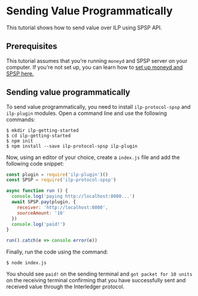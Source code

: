 # Sending Value Programmatically

This tutorial shows how to send value over ILP using SPSP API.

## Prerequisites
This tutorial assumes that you’re running `moneyd` and SPSP server on your computer. 
If you're not set up, you can learn how to [set up moneyd and SPSP here.](getting-started-locally.md)
    
## Sending value programmatically
To send value programmatically, you need to install `ilp-protocol-spsp` and `ilp-plugin` modules. 
Open a command line and use the following commands:

```shell
$ mkdir ilp-getting-started
$ cd ilp-getting-started
$ npm init
$ npm install --save ilp-protocol-spsp ilp-plugin
```
Now, using an editor of your choice, create a `index.js` file and add the following code snippet:

```js
const plugin = require('ilp-plugin')()
const SPSP = require('ilp-protocol-spsp')

async function run () {
  console.log('paying http://localhost:8080...')
  await SPSP.pay(plugin, {
    receiver: 'http://localhost:8080',
    sourceAmount: '10'
  })
  console.log('paid!')
}

run().catch(e => console.error(e))
```

Finally, run the code using the command:

```shell
$ node index.js
```
You should see `paid!` on the sending terminal and `got packet for 10 units` on the receiving terminal confirming 
that you have successfully sent and received value through the Interledger protocol.

